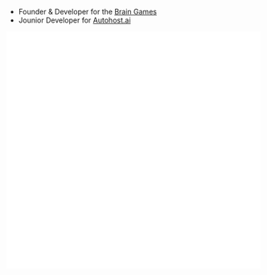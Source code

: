 * Founder & Developer for the [Brain Games](https://realbraingames.com/#/)
* Jounior Developer for [Autohost.ai](https://www.autohost.ai/)

![Metrics](https://github.com/GrantBGreat/GrantBGreat/blob/main/github-metrics.svg)
